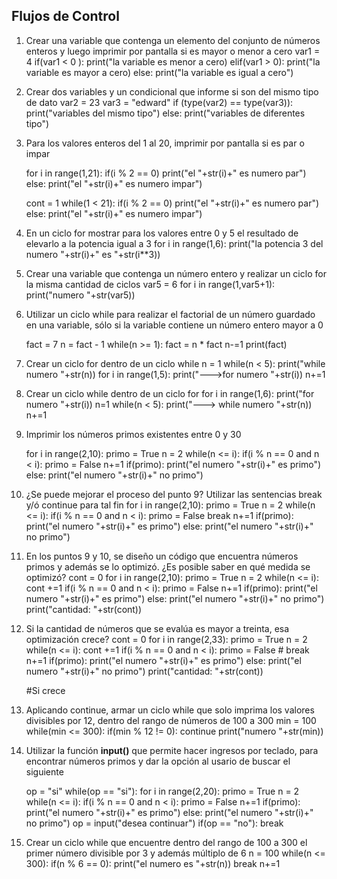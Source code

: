 ## Flujos de Control

1) Crear una variable que contenga un elemento del conjunto de números enteros y luego imprimir por pantalla si es mayor o menor a cero
    var1 = 4
    if(var1 < 0 ):
        print("la variable es menor a cero)
    elif(var1 > 0):
        print("la variable es mayor a cero)
    else:
        print("la variable es igual a cero")

2) Crear dos variables y un condicional que informe si son del mismo tipo de dato
    var2 = 23
    var3 = "edward"
    if (type(var2) == type(var3)):
        print("variables del mismo tipo")
    else:
        print("variables de diferentes tipo")

3) Para los valores enteros del 1 al 20, imprimir por pantalla si es par o impar
    
    for i in range(1,21):
        if(i % 2 == 0)
            print("el "+str(i)+" es numero par")
        else:
            print("el "+str(i)+" es numero impar")

    cont = 1
    while(1 < 21):
        if(i % 2 == 0)
            print("el "+str(i)+" es numero par")
        else:
            print("el "+str(i)+" es numero impar")

4) En un ciclo for mostrar para los valores entre 0 y 5 el resultado de elevarlo a la potencia igual a 3
    for i in range(1,6):
        print("la potencia 3 del numero "+str(i)+" es "+str(i**3))


5) Crear una variable que contenga un número entero y realizar un ciclo for la misma cantidad de ciclos
    var5 = 6
    for i in range(1,var5+1):
        print("numero "+str(var5))

6) Utilizar un ciclo while para realizar el factorial de un número guardado en una variable, sólo si la variable contiene un número entero mayor a 0
    
    fact = 7
    n = fact - 1
    while(n >= 1):
        fact = n * fact
        n-=1
    print(fact)

7) Crear un ciclo for dentro de un ciclo while
    n = 1
    while(n < 5):
        print("while numero "+str(n))
        for i in range(1,5):
            print("--->for numero "+str(i))
        n+=1

8) Crear un ciclo while dentro de un ciclo for
    for i in range(1,6):
        print("for numero "+str(i))
        n=1
        while(n < 5):
            print("---> while numero "+str(n))
            n+=1

9) Imprimir los números primos existentes entre 0 y 30
    
    for i in range(2,10):
    primo = True
    n = 2
    while(n <= i):
        if(i % n == 0 and n < i):
            primo = False
        n+=1
    if(primo):
        print("el numero "+str(i)+" es primo")
    else:
        print("el numero "+str(i)+" no primo")

            
        
10) ¿Se puede mejorar el proceso del punto 9? Utilizar las sentencias break y/ó continue para tal fin
    for i in range(2,10):
    primo = True
    n = 2
    while(n <= i):
        if(i % n == 0 and n < i):
            primo = False
            break
        n+=1
    if(primo):
        print("el numero "+str(i)+" es primo")
    else:
        print("el numero "+str(i)+" no primo")

11) En los puntos 9 y 10, se diseño un código que encuentra números primos y además se lo optimizó. ¿Es posible saber en qué medida se optimizó?
    cont = 0
    for i in range(2,10):
        primo = True
        n = 2
        while(n <= i):
            cont +=1
            if(i % n == 0 and n < i):
                primo = False
            n+=1
        if(primo):
            print("el numero "+str(i)+" es primo")
        else:
            print("el numero "+str(i)+" no primo")
    print("cantidad: "+str(cont))

12) Si la cantidad de números que se evalúa es mayor a treinta, esa optimización crece?
cont = 0
    for i in range(2,33):
            primo = True
            n = 2
            while(n <= i):
                cont +=1
                if(i % n == 0 and n < i):
                    primo = False
                # break
                n+=1
            if(primo):
                print("el numero "+str(i)+" es primo")
            else:
                print("el numero "+str(i)+" no primo")
    print("cantidad: "+str(cont))

    #Si crece

13) Aplicando continue, armar un ciclo while que solo imprima los valores divisibles por 12, dentro del rango de números de 100 a 300
    min = 100
    while(min <= 300):
        if(min % 12 != 0):
            continue
        print("numero "+str(min))    

14) Utilizar la función **input()** que permite hacer ingresos por teclado, para encontrar números primos y dar la opción al usario de buscar el siguiente

    op = "si"
    while(op == "si"):
        for i in range(2,20):
            primo = True
            n = 2
            while(n <= i):
                if(i % n == 0 and n < i):
                    primo = False
                n+=1
            if(primo):
                print("el numero "+str(i)+" es primo")
            else:
                print("el numero "+str(i)+" no primo")
            op = input("desea continuar")
            if(op == "no"):
                break

15) Crear un ciclo while que encuentre dentro del rango de 100 a 300 el primer número divisible por 3 y además múltiplo de 6
    n = 100
    while(n <= 300):
        if(n % 6 == 0):
            print("el numero es "+str(n))
            break
        n+=1
